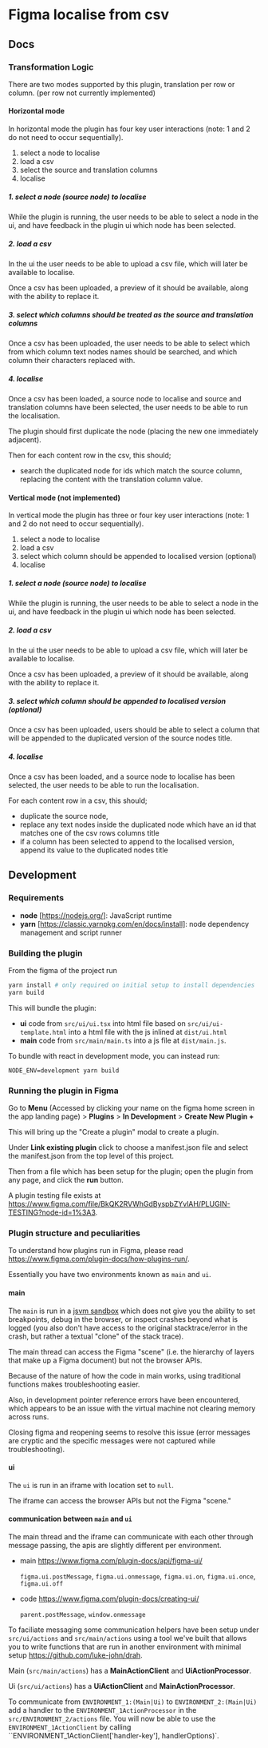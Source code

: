 # Figma localise from csv

## Docs

### Transformation Logic

There are two modes supported by this plugin, translation per row or column. (per row not currently implemented)

#### Horizontal mode

In horizontal mode the plugin has four key user interactions (note: 1 and 2 do not need to occur sequentially).

1. select a node to localise
2. load a csv
3. select the source and translation columns
4. localise

##### 1. select a node (source node) to localise

While the plugin is running, the user needs to be able to select a node in the ui, and have feedback in the plugin ui which node has been selected.

##### 2. load a csv

In the ui the user needs to be able to upload a csv file, which will later be available to localise.

Once a csv has been uploaded, a preview of it should be available, along with the ability to replace it.

##### 3. select which columns should be treated as the source and translation columns

Once a csv has been uploaded, the user needs to be able to select which from which column text nodes names should be searched, and which column their characters replaced with.

##### 4. localise

Once a csv has been loaded, a source node to localise and source and translation columns have been selected, the user needs to be able to run the localisation.

The plugin should first duplicate the node (placing the new one immediately adjacent).

Then for each content row in the csv, this should;

-   search the duplicated node for ids which match the source column, replacing the content with the translation column value.

#### Vertical mode (not implemented)

In vertical mode the plugin has three or four key user interactions (note: 1 and 2 do not need to occur sequentially).

1. select a node to localise
2. load a csv
3. select which column should be appended to localised version (optional)
4. localise

##### 1. select a node (source node) to localise

While the plugin is running, the user needs to be able to select a node in the ui, and have feedback in the plugin ui which node has been selected.

##### 2. load a csv

In the ui the user needs to be able to upload a csv file, which will later be available to localise.

Once a csv has been uploaded, a preview of it should be available, along with the ability to replace it.

##### 3. select which column should be appended to localised version (optional)

Once a csv has been uploaded, users should be able to select a column that will be appended to the duplicated version of the source nodes title.

##### 4. localise

Once a csv has been loaded, and a source node to localise has been selected, the user needs to be able to run the localisation.

For each content row in a csv, this should;

-   duplicate the source node,
-   replace any text nodes inside the duplicated node which have an id that matches one of the csv rows columns title
-   if a column has been selected to append to the localised version, append its value to the duplicated nodes title

## Development

### Requirements

-   **node** [https://nodejs.org/]: JavaScript runtime
-   **yarn** [https://classic.yarnpkg.com/en/docs/install]: node dependency management and script runner

### Building the plugin

From the figma of the project run

```sh
yarn install # only required on initial setup to install dependencies
yarn build
```

This will bundle the plugin:

-   **ui** code from `src/ui/ui.tsx` into html file based on `src/ui/ui-template.html` into a html file with the js inlined at `dist/ui.html`
-   **main** code from `src/main/main.ts` into a js file at `dist/main.js`.

To bundle with react in development mode, you can instead run:

```
NODE_ENV=development yarn build
```

### Running the plugin in Figma

Go to **Menu** (Accessed by clicking your name on the figma home screen in the app landing page) > **Plugins** > **In Development** > **Create New Plugin +**

This will bring up the "Create a plugin" modal to create a plugin.

Under **Link existing plugin** click to choose a manifest.json file and select the manifest.json from the top level of this project.

Then from a file which has been setup for the plugin; open the plugin from any page, and click the **run** button.

A plugin testing file exists at https://www.figma.com/file/BkQK2RVWhGdByspbZYvlAH/PLUGIN-TESTING?node-id=1%3A3.

### Plugin structure and peculiarities

To understand how plugins run in Figma, please read https://www.figma.com/plugin-docs/how-plugins-run/.

Essentially you have two environments known as `main` and `ui`.

#### main

The `main` is run in a [jsvm sandbox](https://github.com/ftk/quickjspp) which does not give you the ability to set breakpoints, debug in the browser, or inspect crashes beyond what is logged (you also don't have access to the original stacktrace/error in the crash, but rather a textual "clone" of the stack trace).

The main thread can access the Figma "scene" (i.e. the hierarchy of layers that make up a Figma document) but not the browser APIs.

Because of the nature of how the code in main works, using traditional functions makes troubleshooting easier.

Also, in development pointer reference errors have been encountered, which appears to be an issue with the virtual machine not clearing memory across runs.

Closing figma and reopening seems to resolve this issue (error messages are cryptic and the specific messages were not captured while troubleshooting).

#### ui

The `ui` is run in an iframe with location set to `null`.

The iframe can access the browser APIs but not the Figma "scene."

#### communication between `main` and `ui`

The main thread and the iframe can communicate with each other through message passing, the apis are slightly different per environment.

-   main https://www.figma.com/plugin-docs/api/figma-ui/

    `figma.ui.postMessage`, `figma.ui.onmessage`, `figma.ui.on`, `figma.ui.once`, `figma.ui.off`

-   code https://www.figma.com/plugin-docs/creating-ui/

    `parent.postMessage`, `window.onmessage`

To faciliate messaging some communication helpers have been setup under `src/ui/actions` and `src/main/actions` using a tool we've built that allows you to write functions that are run in another environment with minimal setup https://github.com/luke-john/drah.

Main (`src/main/actions`) has a **MainActionClient** and **UiActionProcessor**.

Ui (`src/ui/actions`) has a **UiActionClient** and **MainActionProcessor**.

To communicate from `ENVIRONMENT_1:(Main|Ui)` to `ENVIRONMENT_2:(Main|Ui)` add a handler to the `ENVIRONMENT_1ActionProcessor` in the `src/ENVIRONMENT_2/actions` file. You will now be able to use the `ENVIRONMENT_1ActionClient` by calling ``ENVIRONMENT_1ActionClient['handler-key'], handlerOptions)`.
